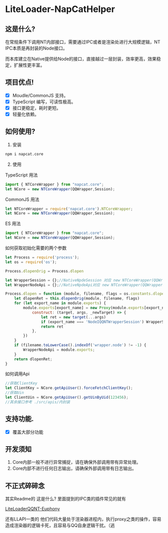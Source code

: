 # LiteLoader-NapCatHelper
## 这是什么?
在常规条件下调用NT内部接口，需要通过IPC或者是渲染处进行大规模逻辑，NT IPC本质是再封装的Node接口。

而本库建立在Native提供给Node的接口，直接越过一层封装，效率更高，效果稳定，扩展性更丰富。
## 项目优点!
- [x] Moudle/CommonJS 支持。
- [x] TypeScript 编写，可读性极高。
- [x] 接口更稳定，耗时更短。
- [x] 轻量化依赖。

## 如何使用?
1. 安装
```bash
npm i napcat.core
```
2. 使用

TypeScript 用法
```typescript
import { NTCoreWrapper } from "napcat.core";
let NCore = new NTCoreWrapper(QQWrapper,Session);
```

CommonJS 用法
```javascript
let NTCoreWrapper = require('napcat.core').NTCoreWrapper;
let NCore = new NTCoreWrapper(QQWrapper,Session);
```

ES 用法
```javascript
import { NTCoreWrapper } from "napcat.core";
let NCore = new NTCoreWrapper(QQWrapper,Session);
```

如何获取初始化需要的两个参数
```javascript
let Process = require('process');
let os = require('os');

Process.dlopenOrig = Process.dlopen

let WrapperSession = {};//NativeNpdeSession 对应 new NTCoreWrapper(QQWrapper,Session);的Session
let WrapperNodeApi = {};//NativeNpdeApi对应 new NTCoreWrapper(QQWrapper,Session);的QQWrapper

Process.dlopen = function (module, filename, flags = os.constants.dlopen.RTLD_LAZY) {
    let dlopenRet = this.dlopenOrig(module, filename, flags)
    for (let export_name in module.exports) {
        module.exports[export_name] = new Proxy(module.exports[export_name], {
            construct: (target, args, _newTarget) => {
                let ret = new target(...args)
                if (export_name === 'NodeIQQNTWrapperSession') WrapperSession = ret
                return ret
            },
        })
    }
    if (filename.toLowerCase().indexOf('wrapper.node') != -1) {
        WrapperNodeApi = module.exports;
    }
    return dlopenRet;
}
```

如何调用Api
```javascript
//获取ClientKey
let ClientKey = NCore.getApiUser().forceFetchClientKey();
//获取Uin
let ClientUin = NCore.getApiUser().getUinByUid(123456);
//其余接口参考 ./src/apis/内封装
```

## 支持功能.
- [x] 覆盖大部分功能

## 开发须知
1. Core内部一般不进行异常捕捉，请在确保外部调用带有异常处理。
2. Core内部不进行任何日志输出，请确保外部调用带有日志输出。

## 不正式碎碎念
其实Readme的 这是什么? 里面提到的IPC类的插件常见的就有

[LiteLoaderQQNT-Euphony](https://github.com/xtaw/LiteLoaderQQNT-Euphony)

还有LLAPI一类的 他们代码大量处于渲染器进程内，执行proxy之类的操作，容易造成渲染器的逻辑卡死，且容易与QQ自身逻辑干扰。（逃
